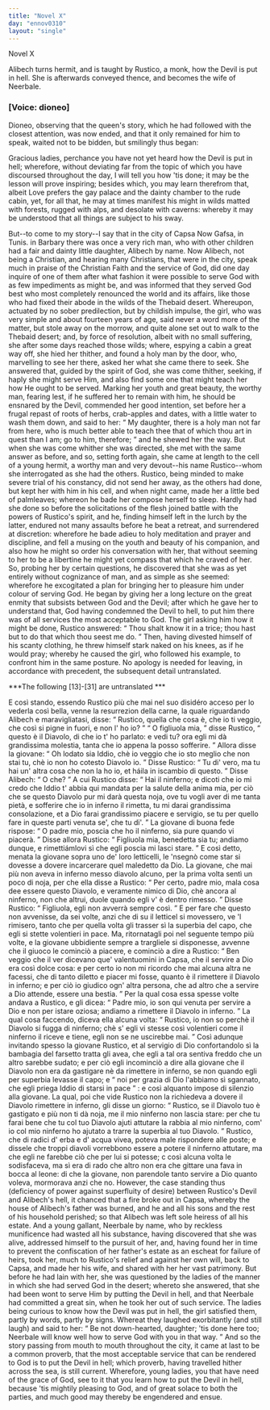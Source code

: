 ```yaml
---
title: "Novel X"
day: "ennov0310"
layout: "single"
---
```

<html>
 <head>
 </head>
 <body>
  <div id="nov0310" type="novella" who="dioneo">
   <head>
    Novel X
   </head>
   <argument>
    <p>
     <milestone id="p03100001"/>
     <!--(i)-->
     Alibech turns hermit, and is taught by Rustico, a monk,
	how the Devil is put in hell. She is afterwards conveyed
	thence, and becomes the wife of Neerbale.
     <!--(/i)-->
    </p>
   </argument>
   <p>
    <h3>
     [Voice: dioneo]
    </h3>
   </p>
   <div3 type="commentary" who="author">
    <p>
     <milestone id="p03100002"/>
     <!--(sc)-->
     Dioneo,
     <!--(/sc)-->
     observing that the queen's story, which he had followed
	with the closest attention, was now ended, and that it only remained
	for him to speak, waited not to be bidden, but smilingly thus
	began:
    </p>
   </div3>
   <div3 type="commentary" who="dioneo">
    <p>
     <milestone id="p03100003"/>
     Gracious ladies, perchance you have not yet heard how the
	Devil is put in hell; wherefore, without deviating far from the
	topic of which you have discoursed throughout the day, I will tell
	you how 'tis done; it may be the lesson will prove inspiring; besides
	which, you may learn therefrom that, albeit Love prefers the gay
	palace and the dainty chamber to the rude cabin, yet, for all that,
	he may at times manifest his might in wilds matted with forests,
	rugged with alps, and desolate with caverns: whereby it may be
	understood that all things are subject to his sway.
    </p>
   </div3>
   <p>
    <milestone id="p03100004"/>
    But--to come to
 my story--I say that in the city of Capsa
    <note>
     Now Gafsa, in Tunis.
    </note>
    in Barbary there was once
 a very rich man, who with other children had a fair and dainty little
 daughter, Alibech by name.
    <milestone id="p03100005"/>
    Now Alibech, not being a Christian,
 and hearing many Christians, that were in the city, speak much in
 praise of the Christian Faith and the service of God, did one day
 inquire of one of them after what fashion it were possible to serve
 God with as few impediments as might be, and was informed that
 they served God best who most completely renounced the world and
 its affairs, like those who had fixed their abode in the wilds of the
 Thebaid desert.
    <milestone id="p03100006"/>
    Whereupon, actuated by no sober predilection, but
    <pb n="251"/>
    by childish impulse, the girl, who was very simple and about fourteen
 years of age, said never a word more of the matter, but stole away
 on the morrow, and quite alone set out to walk to the Thebaid
 desert; and, by force of resolution, albeit with no small suffering, she
 after some days reached those wilds; where, espying a cabin a great
 way off, she hied her thither, and found a holy man by the door,
 who, marvelling to see her there, asked her what she came there to
 seek.
    <milestone id="p03100007"/>
    She answered that, guided by the spirit of God, she was come
 thither, seeking, if haply she might serve Him, and also find some one
 that might teach her how He ought to be served.
    <milestone id="p03100008"/>
    Marking her
 youth and great beauty, the worthy man, fearing lest, if he suffered
 her to remain with him, he should be ensnared by the Devil, commended
 her good intention, set before her a frugal repast of roots of
 herbs, crab-apples and dates, with a little water to wash them down,
 and said to her:
    <q direct="unspecified">
     My daughter, there is a holy man not far from
 here, who is much better able to teach thee that of which thou art in
 quest than I am; go to him, therefore;
    </q>
    and he shewed her the
 way.
    <milestone id="p03100009"/>
    But when she was come whither she was directed, she met
 with the same answer as before, and so, setting forth again, she came
 at length to the cell of a young hermit, a worthy man and very
 devout--his name Rustico--whom she interrogated as she had the
 others. Rustico, being minded to make severe trial of his constancy,
 did not send her away, as the others had done, but kept her with
 him in his cell, and when night came, made her a little bed of palmleaves;
 whereon he bade her compose herself to sleep.
    <milestone id="p03100010"/>
    Hardly had
 she done so before the solicitations of the flesh joined battle with the
 powers of Rustico's spirit, and he, finding himself left in the lurch
 by the latter, endured not many assaults before he beat a retreat, and
 surrendered at discretion: wherefore he bade adieu to holy meditation
 and prayer and discipline, and fell a musing on the youth and beauty
 of his companion, and also how he might so order his conversation
 with her, that without seeming to her to be a libertine he might yet
 compass that which he craved of her.
    <milestone id="p03100011"/>
    So, probing her by certain
 questions, he discovered that she was as yet entirely without cognizance
 of man, and as simple as she seemed: wherefore he excogitated
 a plan for bringing her to pleasure him under colour of serving God.
 He began by giving her a long lecture on the great enmity that
 subsists between God and the Devil; after which he gave her to
    <pb n="252"/>
    understand that, God having condemned the Devil to hell, to put
 him there was of all services the most acceptable to God.
    <milestone id="p03100012"/>
    The girl
 asking him how it might be done, Rustico answered:
    <q direct="unspecified">
     Thou
 shalt know it in a trice; thou hast but to do that which thou seest me
 do.
    </q>
    Then, having divested himself of his scanty clothing, he threw
 himself stark naked on his knees, as if he would pray; whereby he
 caused the girl, who followed his example, to confront him in the
 same posture.
    <note>
     No apology is needed for leaving, in accordance
 with precedent, the
 subsequent detail untranslated.
    </note>
   </p>
   <!--g.r. 07/23: temporarily inserted a p to note the weird occurrence now that we are
    not visualizing notes-->
   <p>
    ***The following [13]-[31] are untranslated ***
   </p>
   <!--milestone became a p to validate-->
   <p>
    <milestone id="p03100013"/>
    E cos&igrave; stando, essendo Rustico pi&ugrave; che mai nel suo
 disid&eacute;ro acceso per lo vederla cos&igrave; bella, venne la
 resurrezion della
 carne, la quale riguardando Alibech e maravigliatasi, disse:
    <q direct="unspecified">
     Rustico, quella che cosa &egrave;, che io ti veggio, che cos&igrave; si
 pigne in
 fuori, e non l' ho io?
    </q>
    <milestone id="p03100014"/>
    <q direct="unspecified">
     O figliuola mia,
    </q>
    disse Rustico,
    <q direct="unspecified">
     questo
 &egrave;
 il Diavolo, di che io t' ho parlato: e vedi tu? ora egli mi d&agrave;
 grandissima
 molestia, tanta che io appena la posso sofferire.
    </q>
    <milestone id="p03100015"/>
    Allora disse la
 giovane:
    <q direct="unspecified">
     Oh lodato sia Iddio, ch&egrave; io veggio che io sto meglio
 che non stai tu, ch&egrave; io non ho cotesto Diavolo io.
    </q>
    <milestone id="p03100016"/>
    Disse Rustico:
    <q direct="unspecified">
     Tu di' vero, ma tu hai un' altra cosa che non la ho io, et
 h&aacute;ila in iscambio di questo.
    </q>
    <milestone id="p03100017"/>
    Disse Alibech:
    <q direct="unspecified">
     O che?
    </q>
    <milestone id="p03100018"/>
    A cui
 Rustico disse:
    <q direct="unspecified">
     Hai il ninferno; e dicoti che io mi credo che
 Iddio t' abbia qui mandata per la salute della anima mia, per ci&ograve;
 che se questo Diavolo pur mi dar&agrave; questa noja, ove tu vogli aver di
 me tanta piet&agrave;, e sofferire che io in inferno il rimetta, tu mi darai
 grandissima consolazione, et a Dio farai grandissimo piacere e
 servigio, se tu per quello fare in queste parti venuta se', che tu di'.
    </q>
    <milestone id="p03100019"/>
    La giovane di buona fede rispose:
    <q direct="unspecified">
     O padre mio, poscia che ho
 il ninferno, sia pure quando vi piacer&agrave;.
    </q>
    <milestone id="p03100020"/>
    Disse allora Rustico:
    <q direct="unspecified">
     Figliuola mia, benedetta sia tu; andiamo dunque, e rimetti&aacute;mlovi
 s&igrave; che egli poscia mi lasci stare.
    </q>
    <milestone id="p03100021"/>
    E cos&igrave; detto, menata la
 giovane sopra uno de' loro letticelli, le 'nsegn&ograve; come star si dovesse a
 dovere
 incarcerare quel maledetto da Dio.
    <milestone id="p03100022"/>
    La giovane, che mai pi&ugrave; non
 aveva in inferno messo diavolo alcuno, per la prima volta sent&igrave; un
 poco di noja, per che ella disse a Rustico:
    <q direct="unspecified">
     Per certo, padre mio,
 mala cosa dee essere questo Diavolo, e veramente nimico di Dio, ch&egrave;
 ancora al ninferno, non che altrui, duole quando egli v' &egrave; dentro
 rimesso.
    </q>
    <milestone id="p03100023"/>
    Disse Rustico:
    <q direct="unspecified">
     Figliuola, egli non avverr&agrave; sempre
 cos&igrave;.
    </q>
    <pb n="253"/>
    <milestone id="p03100024"/>
    E per fare che questo non avvenisse, da sei volte, anzi che di su il
 letticel si movessero, ve 'l rimisero, tanto che per quella volta gli
 trasser s&igrave; la superbia del capo, che egli si stette volentieri in
 pace.
    <milestone id="p03100025"/>
    Ma, ritornatagli poi nel seguente tempo pi&ugrave; volte, e la giovane
 ubbidiente
 sempre a trargliele si disponesse, avvenne che il giuoco le cominci&ograve;
 a piacere, e cominci&ograve; a dire a Rustico:
    <q direct="unspecified">
     Ben veggio che il ver
 dicevano que' valentuomini in Capsa, che il servire a Dio era cos&igrave;
 dolce cosa: e per certo io non mi ricordo che mai alcuna altra ne
 facessi, che di tanto diletto e piacer mi fosse, quanto &egrave; il
 rimettere il
 Diavolo in inferno; e per ci&ograve; io giudico ogn' altra persona, che ad
 altro che a servire a Dio attende, essere una bestia.
    </q>
    <milestone id="p03100026"/>
    Per la qual
 cosa essa spesse volte andava a Rustico, e gli dicea:
    <q direct="unspecified">
     Padre mio,
 io son qui venuta per servire a Dio e non per istare oziosa; andiamo
 a rimettere il Diavolo in inferno.
    </q>
    <milestone id="p03100027"/>
    La qual cosa faccendo, diceva
 ella alcuna volta:
    <q direct="unspecified">
     Rustico, io non so perch&egrave; il Diavolo si fugga
 di
 ninferno; ch&egrave; s' egli vi stesse cos&igrave; volentieri come il
 ninferno il
 riceve e tiene, egli non se ne uscirebbe mai.
    </q>
    <milestone id="p03100028"/>
    Cos&igrave; adunque
 invitando
 spesso la giovane Rustico, et al servigio di Dio confortandolo s&igrave; la
 bambagia del farsetto tratta gli avea, che egli a tal ora sentiva freddo
 che un altro sarebbe sudato; e per ci&ograve; egli incominci&ograve; a dire
 alla
 giovane che il Diavolo non era da gastigare n&egrave; da rimettere in
 inferno,
 se non quando egli per superbia levasse il capo; e
    <q direct="unspecified">
     noi per grazia di
 Dio l'abbiamo s&igrave; sgannato, che egli priega Iddio di starsi in
 pace
    </q>
    : e
 cos&igrave; alquanto impose di silenzio alla giovane.
    <milestone id="p03100029"/>
    La qual, poi che vide
 Rustico non la richiedeva a dovere il Diavolo rimettere in inferno,
 gli disse un giorno:
    <q direct="unspecified">
     Rustico, se il Diavolo tuo &egrave; gastigato e
 pi&ugrave; non ti d&agrave; noja, me il mio ninferno non lascia stare: per
 che
 tu farai bene che tu col tuo Diavolo ajuti attutare la rabbia al
 mio ninferno, com' io col mio ninferno ho ajutato a trarre la
 superbia al tuo Diavolo.
    </q>
    <milestone id="p03100030"/>
    Rustico, che di radici d' erba e d' acqua
 vivea, poteva male rispondere alle poste; e dissele che troppi diavoli
 vorrebbono essere a potere il ninferno attutare, ma che egli ne
 farebbe ci&ograve; che per lui si potesse; c cos&igrave; alcuna volta le
 sodisfaceva,
 ma s&igrave; era di rado che altro non era che gittare una fava in bocca al
 leone: di che la giovane, non parendole tanto servire a Dio quanto
 voleva, mormorava anzi che no.
    <milestone id="p03100031"/>
    However, the case standing thus
 (deficiency of power against superfluity of desire) between Rustico's
 Devil and Alibech's hell, it chanced that a fire broke out in Capsa,
    <pb n="254"/>
    whereby the house of Alibech's father was burned, and he and all
 his sons and the rest of his household perished; so that Alibech was
 left sole heiress of all his estate.
    <milestone id="p03100032"/>
    And a young gallant, Neerbale by
 name, who by reckless munificence had wasted all his substance,
 having discovered that she was alive, addressed himself to the pursuit
 of her, and, having found her in time to prevent the confiscation of
 her father's estate as an escheat for failure of heirs, took her, much to
 Rustico's relief and against her own will, back to Capsa, and made
 her his wife, and shared with her her vast patrimony.
    <milestone id="p03100033"/>
    But before
 he had lain with her, she was questioned by the ladies of the manner
 in which she had served God in the desert; whereto she answered,
 that she had been wont to serve Him by putting the Devil in hell,
 and that Neerbale had committed a great sin, when he took her out
 of such service.
    <milestone id="p03100034"/>
    The ladies being curious to know how the Devil
 was put in hell, the girl satisfied them, partly by words, partly by
 signs. Whereat they laughed exorbitantly (and still laugh) and said
 to her:
    <q direct="unspecified">
     Be not down-hearted, daughter; 'tis done here too;
 Neerbale will know well how to serve God with you in that way.
    </q>
    <milestone id="p03100035"/>
    And so the story passing from mouth to mouth throughout the city,
 it came at last to be a common proverb, that the most acceptable
 service that can be rendered to God is to put the Devil in hell;
 which proverb, having travelled hither across the sea, is still current.
 Wherefore, young ladies, you that have need of the grace of God,
 see to it that you learn how to put the Devil in hell, because 'tis
 mightily pleasing to God, and of great solace to both the parties,
 and much good may thereby be engendered and ensue.
   </p>
  </div>
 </body>
</html>